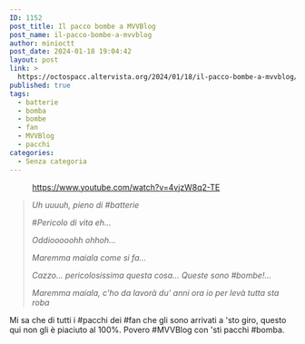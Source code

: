 ```yaml
---
ID: 1152
post_title: Il pacco bombe a MVVBlog
post_name: il-pacco-bombe-a-mvvblog
author: minioctt
post_date: 2024-01-18 19:04:42
layout: post
link: >
  https://octospacc.altervista.org/2024/01/18/il-pacco-bombe-a-mvvblog/
published: true
tags:
  - batterie
  - bomba
  - bombe
  - fan
  - MVVBlog
  - pacchi
categories:
  - Senza categoria
---
```

<!-- wp:image {"id":1151,"sizeSlug":"large"} -->
<figure class="wp-block-image size-large"><img src="https://octospacc.altervista.org/wp-content/uploads/2024/01/screenshot_20240118-1857363893319954915587009-960x808.png" alt="" class="wp-image-1151"/><figcaption class="wp-element-caption"><a href="https://www.youtube.com/watch?v=4vjzW8q2-TE">https://www.youtube.com/watch?v=4vjzW8q2-TE</a></figcaption></figure>
<!-- /wp:image -->

<!-- wp:paragraph -->
<p></p>
<!-- /wp:paragraph -->

<!-- wp:quote -->
<blockquote class="wp-block-quote"><!-- wp:paragraph -->
<p><em>Uh uuuuh, pieno di #batterie</em></p>
<!-- /wp:paragraph -->

<!-- wp:paragraph -->
<p>#<em>Pericolo di vita eh...</em></p>
<!-- /wp:paragraph -->

<!-- wp:paragraph -->
<p><em>Oddiooooohh ohhoh...</em></p>
<!-- /wp:paragraph -->

<!-- wp:paragraph -->
<p><em>Maremma maiala come si fa...</em></p>
<!-- /wp:paragraph -->

<!-- wp:paragraph -->
<p><em>Cazzo... pericolosissima questa cosa... Queste sono #bombe!...</em></p>
<!-- /wp:paragraph -->

<!-- wp:paragraph -->
<p><em>Maremma maiala, c'ho da lavorà du' anni ora io per levà tutta sta roba</em></p>
<!-- /wp:paragraph --></blockquote>
<!-- /wp:quote -->

<!-- wp:paragraph -->
<p></p>
<!-- /wp:paragraph -->

<!-- wp:paragraph -->
<p>Mi sa che di tutti i #pacchi dei #fan che gli sono arrivati a 'sto giro, questo qui non gli è piaciuto al 100%. Povero #MVVBlog con 'sti pacchi #bomba.</p>
<!-- /wp:paragraph -->